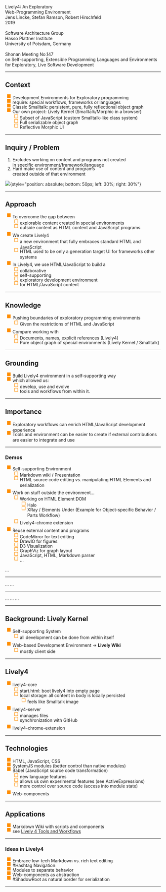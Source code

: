 <!-- markdown-config presentation=true -->

<!---

There are so many stories to tell... so many angles to approach... which one should it be?

--->



<link rel="stylesheet" type="text/css" href="../../doc/presentation/style.css"  />
<link rel="stylesheet" type="text/css" href="../../src/client/lively.css"  />
<link rel="stylesheet" type="text/css" href="../../templates/livelystyle.css"  />

<style>

li:first-child {
    margin-top: 0px;
}

li {
  margin-bottom: -5px;
}

li:last-child {
    margin-bottom: 10px;
}

ul {
  list-style: none;
}

ul  li::before{
  content: "■"; /* □ */ 
  color: rgb(255, 142, 0);
  display: inline-block; 
  width: 1.2em;
  position: relative;
  top: -4px;
  font-size: 12pt;
  margin-left: -1.2em;
}

ul  li li::before{
  content: "□"; 
  color: rgb(255, 142, 0);
  display: inline-block; 
  width: 1.2em;
  position: relative;
  top: -4px;
  font-size: 12pt;
  margin-left: -1.2em;
}



</style>

<div class="title">
  Lively4: An Exploratory <br> Web-Programming Environment
</div>

<div class="authors">
  Jens Lincke, Stefan Ramson, Robert Hirschfeld
</div>

<div class="credentials">
  2019<br>
  <br>
  Software Architecture Group <br>Hasso Plattner Institute<br> University of Potsdam, Germany
  <br>
  <br>
  Shonan Meeting No.147 <br>
  on Self-supporting, Extensible Programming Languages and Environments <br>
  for Exploratory, Live Software Development
</div>

----
##  Context
- Development Environments for Exploratory programming  
- require: special workflows, frameworks or languages
- Classic Smalltalk: persistent, pure, fully reflectional object graph
- Our own project: Lively Kernel (Smalltalk/Morphic in a browser)
  - Subset of JavaScript (custom Smalltalk-like class system)
  - Full serializable object graph
  - Reflective Morphic UI
  
<!-- TODO insert picture of webwerkstatt here.... -->  

---
## Inquiry / Problem  <!-- outside world cannot make use of cool inside tools -->

1. Excludes working on content and programs not created 
   <br> in specific environment/framework/language
2. Hard make use of content and programs 
   <br> created outside of that environment

<!-- TODO show (1) and (2) here -->
![](lively4-inquiry){style="position: absolute;   bottom: 50px; left: 30%; right: 30%"}

<!-- web: effortless collaborative development (wiki vs. git workflow) -->

---
<!-- Approach: What was done that unveiled new knowledge? -->
## Approach <!-- (e.g. Smalltalk-like Lively Kernel objects and workflows) -->

- To overcome the gap between 
  - explorable content created in special environments
  - outside content as HTML content and JavaScript programs  
- We create Lively4
  - a new environment that fully embraces standard HTML and JavaScript
  - HTML used to be only a generation target UI for frameworks other systems
- In Lively4, we use HTML/JavaScript to build a 
  - collaborative
  - self-supporting 
  - exploratory development environment 
  - for HTML/JavaScript content

---
<!-- Knowledge: What new facts were uncovered? If the research was not results oriented, what new capabilities are enabled by the work? -->
## Knowledge

- Pushing boundaries of exploratory programming environments
  - Given the restrictions of HTML and JavaScript
- Compare working with 
  - Documents, names, explicit references (Lively4) 
  - Pure object graph of special environments  (Lively Kernel / Smalltalk)

---
<!-- Grounding: What argument, feasibility proof, artifacts, or results and evaluation support this work? -->
## Grounding

- Build Lively4 environment in a self-supporting way
- which allowed us:  
  - develop, use and evolve 
  - tools and workflows from within it.

---
<!-- Importance: Why does this work matter? -->
## Importance

- Exploratory workflows can enrich HTML/JavaScript development experience
- Tools and environment can be easier to create if external contributions are easier to integrate and use

--- 
### Demos

- Self-supporting Environment
  - Markdown wiki / Presentation
  - HTML source code editing vs. manipulating HTML Elements and serialization
- Work on stuff outside the environment...
  - Working on HTML Element DOM
    - Halo
    - XRay / Elements Under (Example for Object-specific Behavior / Parts Workflow)
  - Lively4-chrome extension
- Reuse external content and programs
  - CodeMirror for text editing
  - DrawIO for figures
  - D3 Visualization
  - GraphViz for graph layout
  - JavaScript, HTML, Markdown parser  
  - ...

...

---
... ... 

---
... ...  ...

---
## Background: Lively Kernel
- Self-supporting System
  - all development can be done from within itself
- Web-based Development Environment -> **Lively Wiki**
  - mostly client side

----
## Lively4 
- lively4-core
  - start.html: boot lively4 into empty page
  - local storage: all content in body is locally persisted 
    - feels like Smalltalk image
- lively4-server 
  - manages files
  - synchronization with GitHub
- lively4-chrome-extension

---
## Technologies
- HTML, JavaScript, CSS
- SystemJS modules (better control than native modules)
- Babel (JavaScript source code transformation)
  - new language features
  - allows us own experimental features (see ActiveExpressions)
  - more control over source code (access into module state)
- Web-components

---
## Applications
- Markdown Wiki with scripts and components
- see [Lively 4 Tools and Workflows](../../doc/presentation/index.md#)

---
### Ideas in Lively4

- Embrace low-tech Markdown vs. rich text editing  
- #Hashtag Navigation
- Modules to separate behavior
- Web-components as abstraction
- #ShadowRoot as natural border for serialization

---